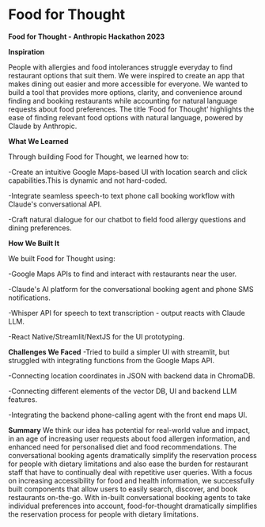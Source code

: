 # Food for Thought

**Food for Thought - Anthropic Hackathon 2023**

**Inspiration**

People with allergies and food intolerances struggle everyday to find restaurant options that suit them. We were inspired to create an app that makes dining out easier and more accessible for everyone. We wanted to build a tool that provides more options, clarity, and convenience around finding and booking restaurants while accounting for natural language requests about food preferences. The title ‘Food for Thought’ highlights the ease of finding relevant food options with natural language, powered by Claude by Anthropic.



**What We Learned**

Through building Food for Thought, we learned how to:

-Create an intuitive Google Maps-based UI with location search and click capabilities.This is dynamic and not hard-coded.

-Integrate seamless speech-to text phone call booking workflow with Claude's conversational API.

-Craft natural dialogue for our chatbot to field food allergy questions and dining preferences.


**How We Built It**

We built Food for Thought using:


-Google Maps APIs to find and interact with restaurants near the user.

-Claude's AI platform for the conversational booking agent and phone SMS notifications.

-Whisper API for speech to text transcription - output reacts with Claude LLM.

-React Native/Streamlit/NextJS for the UI prototyping.

**Challenges We Faced**
-Tried to build a simpler UI with streamlit, but struggled with integrating functions from the Google Maps API.

-Connecting location coordinates in JSON with backend data in ChromaDB.

-Connecting different elements of the vector DB, UI and backend LLM features.

-Integrating the backend phone-calling agent with the front end maps UI.

**Summary**
We think our idea has potential for real-world value and impact, in an age of increasing user requests about food allergen information, and enhanced need for personalised diet and food recommendations. The conversational booking agents dramatically simplify the reservation process for people with dietary limitations and also ease the burden for restaurant staff that have to continually deal with repetitive user queries. With a focus on increasing accessibility for food and health information, we successfully built components that allow users to easily search, discover, and book restaurants on-the-go. With in-built conversational booking agents to take individual preferences into account, food-for-thought dramatically simplifies the reservation process for people with dietary limitations. 